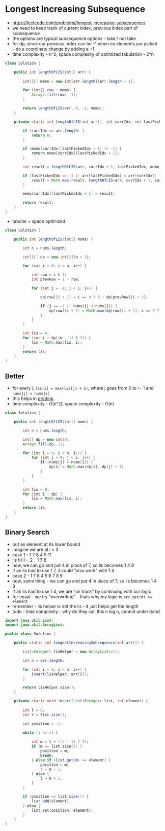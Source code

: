 # Longest Increasing Subsequence

- https://leetcode.com/problems/longest-increasing-subsequence/
- we need to keep track of current index, previous index part of subsequence
- the options are typical subsequence options - take / not take
- for dp, since our previous index can be -1 when no elements are picked - do a coordinate change by adding a +1
- time complexity - n^2, space complexity of optimized tabulation - 2*n

```java
class Solution {

    public int lengthOfLIS(int[] arr) {
    
        int[][] memo = new int[arr.length][arr.length + 1];

        for (int[] row : memo) {
            Arrays.fill(row, -1);
        }

        return lengthOfLIS(arr, 0, -1, memo);
    }

    private static int lengthOfLIS(int arr[], int currIdx, int lastPickedIdx, int[][] memo) {

        if (currIdx == arr.length) {
            return 0;
        }

        if (memo[currIdx][lastPickedIdx + 1] != -1) {
            return memo[currIdx][lastPickedIdx + 1];
        }

        int result = lengthOfLIS(arr, currIdx + 1, lastPickedIdx, memo);

        if (lastPickedIdx == -1 || arr[lastPickedIdx] < arr[currIdx]) {
            result = Math.max(result, lengthOfLIS(arr, currIdx + 1, currIdx, memo) + 1);
        }

        memo[currIdx][lastPickedIdx + 1] = result;

        return result;
    }
}
```

- tabular + space optimized

```java
class Solution {

    public int lengthOfLIS(int[] nums) {

        int n = nums.length;

        int[][] dp = new int[2][n + 1];

        for (int i = 0; i < n; i++) {

            int row = i & 1;
            int prevRow = 1 - row;

            for (int j = -1; j < i; j++) {

                dp[row][j + 1] = i == 0 ? 0 : dp[prevRow][j + 1];

                if (j == -1 || nums[j] < nums[i]) {
                    dp[row][i + 1] = Math.max(dp[row][i + 1], i == 0 ? 1 : dp[prevRow][j + 1] + 1);
                }
            }
        }

        int lis = 0;
        for (int i : dp[(n - 1) & 1]) {
            lis = Math.max(lis, i);
        }
        return lis;
    }
}
```

## Better

- for every i, `lis[i] = max(lis[j] + 1)`, where j goes from 0 to i - 1 and `nums[j] < nums[i]`
- this helps in [printing](./Printing%20Longest%20Increasing%20Subsequence.md)
- time complexity - O(n^2), space complexity - O(n)

```java
class Solution {

    public int lengthOfLIS(int[] nums) {

        int n = nums.length;

        int[] dp = new int[n];
        Arrays.fill(dp, 1);

        for (int i = 0; i < n; i++) {
            for (int j = 0; j < i; j++) {
                if (nums[j] < nums[i]) {
                    dp[i] = Math.max(dp[i], dp[j] + 1);
                }
            }
        }

        int lis = 0;
        for (int i : dp) {
            lis = Math.max(lis, i);
        }
        return lis;
    }
}
```

## Binary Search

- put an element at its lower bound
- imagine we are at i = 3
- case 1 - 1 7 8 4 9 11
- lis till i = 2 - 1 7 8
- now, we can go and put 4 in place of 7, so lis becomes 1 4 8
- if an lis had to use 1 7, it could "also work" with 1 4
- case 2 - 1 7 8 4 5 6 7 8 9
- now, same thing - we can go and put 4 in place of 7, so lis becomes 1 4 8
- if an lis had to use 1 4, we are "on track" by continuing with our logic
- for equal - we try "overwriting" - thats why my logic is `arr.get(m) >= element`
- remember - lis helper is not the lis - it just helps get the length
- todo - time complexity - why do they call this n log n, cannot understand

```java
import java.util.List;
import java.util.ArrayList;

public class Solution {

	public static int longestIncreasingSubsequence(int arr[]) {

		List<Integer> lisHelper = new ArrayList<>();

		int n = arr.length;

		for (int i = 0; i < n; i++) {
			insert(lisHelper, arr[i]);
		}

		return lisHelper.size();
	}

	private static void insert(List<Integer> list, int element) {
		
		int l = 0;
		int r = list.size();

		int position = -1;

		while (l <= r) {
			
			int m = l + ((r - l) / 2);
			if (m == list.size()) {
				position = m;
				break;
			} else if (list.get(m) >= element) {
				position = m;
				r = m - 1;
			} else {
				l = m + 1;
			}
		}

		if (position == list.size()) {
			list.add(element);
		} else {
			list.set(position, element);
		}
	}
}
```
